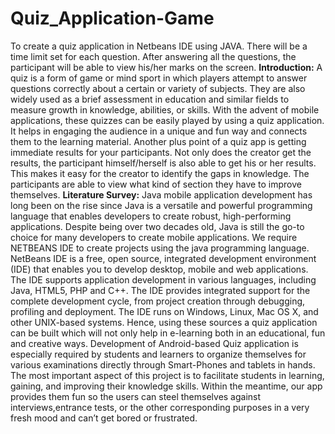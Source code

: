# Quiz_Application-Game
To create a quiz application in Netbeans IDE using JAVA. There will be a time limit set for each question. After answering all the questions, the participant will be able to view his/her marks on the screen.
**Introduction:**
A quiz is a form of game or mind sport in which players attempt to answer questions correctly about a certain or variety of subjects. They are also widely used as a brief assessment in education and similar fields to measure growth in knowledge, abilities, or skills. 
With the advent of mobile applications, these quizzes can be easily played by using a quiz application. It helps in engaging the audience in a unique and fun way and connects them to the learning material. Another plus point of a quiz app is getting immediate results for your participants. Not only does the creator get the results, the participant himself/herself is also able to get his or her results. This makes it easy for the creator to identify the gaps in knowledge. The participants are able to view what kind of section they have to improve themselves. 
**Literature Survey:**
Java mobile application development has long been on the rise since Java is a versatile and powerful programming language that enables developers to create robust, high-performing applications. Despite being over two decades old, Java is still the go-to choice for many developers to create mobile applications. We require NETBEANS IDE to create projects using the java programming language.
NetBeans IDE is a free, open source, integrated development environment (IDE) that enables you to develop desktop, mobile and web applications. The IDE supports application development in various languages, including Java, HTML5, PHP and C++. The IDE provides integrated support for the complete development cycle, from project creation through debugging, profiling and deployment. The IDE runs on Windows, Linux, Mac OS X, and other UNIX-based systems.
Hence, using these sources a quiz application can be built which will not only help in e-learning both in an educational, fun and creative ways.
Development of Android-based Quiz application is especially required by students and learners to organize themselves for various examinations directly through Smart-Phones and tablets in hands. The most important aspect of this project is to facilitate students in learning, gaining, and improving their knowledge skills. Within the meantime, our app provides them fun so the users can steel themselves against interviews,entrance tests, or the other corresponding purposes in a very fresh mood and can’t get bored or frustrated.


